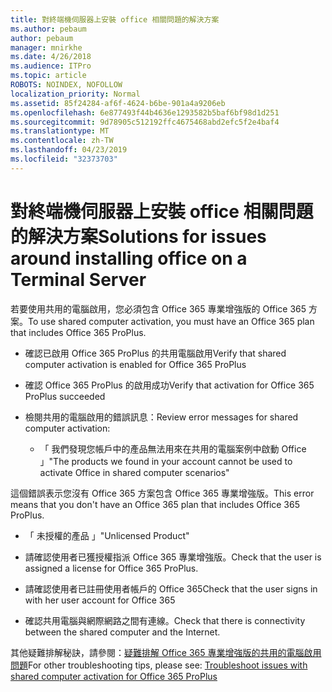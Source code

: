```yaml
---
title: 對終端機伺服器上安裝 office 相關問題的解決方案
ms.author: pebaum
author: pebaum
manager: mnirkhe
ms.date: 4/26/2018
ms.audience: ITPro
ms.topic: article
ROBOTS: NOINDEX, NOFOLLOW
localization_priority: Normal
ms.assetid: 85f24284-af6f-4624-b6be-901a4a9206eb
ms.openlocfilehash: 6e877493f44b4636e1293582b5baf6bf98d1d251
ms.sourcegitcommit: 9d78905c512192ffc4675468abd2efc5f2e4baf4
ms.translationtype: MT
ms.contentlocale: zh-TW
ms.lasthandoff: 04/23/2019
ms.locfileid: "32373703"
---
```

# <a name="solutions-for-issues-around-installing-office-on-a-terminal-server"></a><span data-ttu-id="94ab7-102">對終端機伺服器上安裝 office 相關問題的解決方案</span><span class="sxs-lookup"><span data-stu-id="94ab7-102">Solutions for issues around installing office on a Terminal Server</span></span>

<span data-ttu-id="94ab7-103">若要使用共用的電腦啟用，您必須包含 Office 365 專業增強版的 Office 365 方案。</span><span class="sxs-lookup"><span data-stu-id="94ab7-103">To use shared computer activation, you must have an Office 365 plan that includes Office 365 ProPlus.</span></span>
  
- <span data-ttu-id="94ab7-104">確認已啟用 Office 365 ProPlus 的共用電腦啟用</span><span class="sxs-lookup"><span data-stu-id="94ab7-104">Verify that shared computer activation is enabled for Office 365 ProPlus</span></span>
    
- <span data-ttu-id="94ab7-105">確認 Office 365 ProPlus 的啟用成功</span><span class="sxs-lookup"><span data-stu-id="94ab7-105">Verify that activation for Office 365 ProPlus succeeded</span></span>
    
- <span data-ttu-id="94ab7-106">檢閱共用的電腦啟用的錯誤訊息：</span><span class="sxs-lookup"><span data-stu-id="94ab7-106">Review error messages for shared computer activation:</span></span>
    
  - <span data-ttu-id="94ab7-107">「 我們發現您帳戶中的產品無法用來在共用的電腦案例中啟動 Office 」</span><span class="sxs-lookup"><span data-stu-id="94ab7-107">"The products we found in your account cannot be used to activate Office in shared computer scenarios"</span></span>
  
<span data-ttu-id="94ab7-108">這個錯誤表示您沒有 Office 365 方案包含 Office 365 專業增強版。</span><span class="sxs-lookup"><span data-stu-id="94ab7-108">This error means that you don't have an Office 365 plan that includes Office 365 ProPlus.</span></span>
    
  - <span data-ttu-id="94ab7-109">「 未授權的產品 」</span><span class="sxs-lookup"><span data-stu-id="94ab7-109">"Unlicensed Product"</span></span>
    
  - <span data-ttu-id="94ab7-110">請確認使用者已獲授權指派 Office 365 專業增強版。</span><span class="sxs-lookup"><span data-stu-id="94ab7-110">Check that the user is assigned a license for Office 365 ProPlus.</span></span>
    
  - <span data-ttu-id="94ab7-111">請確認使用者已註冊使用者帳戶的 Office 365</span><span class="sxs-lookup"><span data-stu-id="94ab7-111">Check that the user signs in with her user account for Office 365</span></span>
    
  - <span data-ttu-id="94ab7-112">確認共用電腦與網際網路之間有連線。</span><span class="sxs-lookup"><span data-stu-id="94ab7-112">Check that there is connectivity between the shared computer and the Internet.</span></span>
    
<span data-ttu-id="94ab7-113">其他疑難排解秘訣，請參閱：[疑難排解 Office 365 專業增強版的共用的電腦啟用問題](https://docs.microsoft.com/DeployOffice/troubleshoot-issues-with-shared-computer-activation-for-office-365-proplus)</span><span class="sxs-lookup"><span data-stu-id="94ab7-113">For other troubleshooting tips, please see: [Troubleshoot issues with shared computer activation for Office 365 ProPlus](https://docs.microsoft.com/DeployOffice/troubleshoot-issues-with-shared-computer-activation-for-office-365-proplus)</span></span>
  

